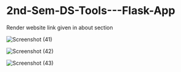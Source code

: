 # 2nd-Sem-DS-Tools---Flask-App

Render website link given in about section

![Screenshot (41)](https://github.com/gaurisharan678/2nd-Sem-DS-Tools---Flask-App/assets/121498105/02b4a623-26ed-49bd-bc3e-d1dbd134c8e7)

![Screenshot (42)](https://github.com/gaurisharan678/2nd-Sem-DS-Tools---Flask-App/assets/121498105/8b5e45e2-818d-475e-a170-cdfef7e397bb)

![Screenshot (43)](https://github.com/gaurisharan678/2nd-Sem-DS-Tools---Flask-App/assets/121498105/0fc34589-3289-4d6c-8efd-78aae440f884)
